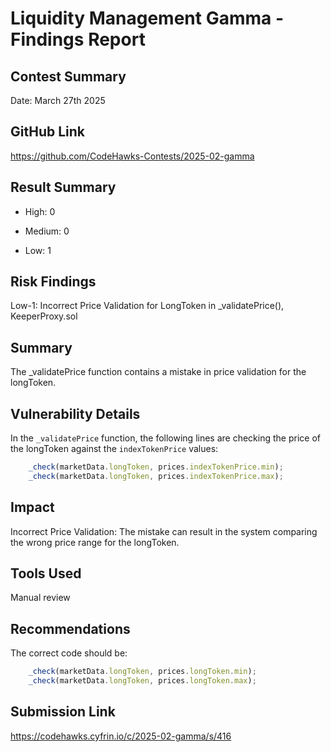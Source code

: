 # Liquidity Management Gamma - Findings Report

## Contest Summary
Date: March 27th 2025

## GitHub Link
https://github.com/CodeHawks-Contests/2025-02-gamma


## Result Summary
* High: 0

* Medium: 0

* Low: 1

 

## Risk Findings
Low-1: Incorrect Price Validation for LongToken in _validatePrice(), KeeperProxy.sol

 
## Summary
The _validatePrice function contains a mistake in price validation for the longToken.


## Vulnerability Details
In the `_validatePrice` function, the following lines are checking the price of the longToken against the `indexTokenPrice` values:

``` Javascript
    _check(marketData.longToken, prices.indexTokenPrice.min); 
    _check(marketData.longToken, prices.indexTokenPrice.max); 
```

## Impact
Incorrect Price Validation: The mistake can result in the system comparing the wrong price range for the longToken.


## Tools Used
Manual review


## Recommendations
The correct code should be:

``` Javascript
    _check(marketData.longToken, prices.longToken.min);
    _check(marketData.longToken, prices.longToken.max);  
```

## Submission Link
https://codehawks.cyfrin.io/c/2025-02-gamma/s/416

 